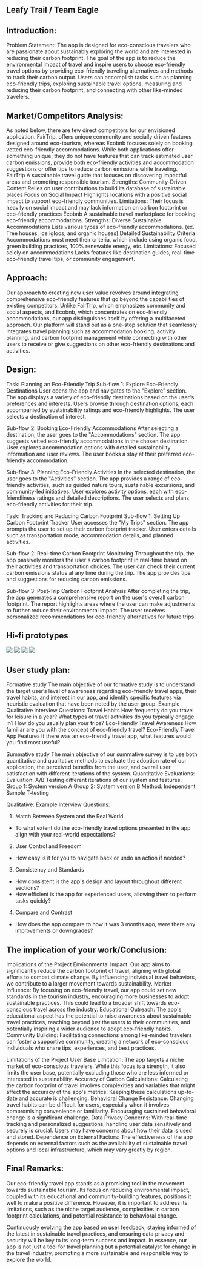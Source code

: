 ## Leafy Trail / Team Eagle

## Introduction:
Problem Statement: The app is designed for eco-conscious travelers who are passionate about sustainably exploring the world and are interested in reducing their carbon footprint. The goal of the app is to reduce the environmental impact of travel and inspire users to choose eco-friendly travel options by providing eco-friendly traveling alternatives and methods to track their carbon output. Users can accomplish tasks such as planning eco-friendly trips, exploring sustainable travel options, measuring and reducing their carbon footprint, and connecting with other like-minded travelers.

## Market/Competitors Analysis:
As noted below, there are few direct competitors for our envisioned application. FairTrip, offers unique community and socially driven features designed around eco-tourism, whereas Ecobnb focuses solely on booking vetted eco-friendly accommodations. While both applications offer something unique, they do not have features that can track estimated user carbon emissions, provide both eco-friendly activities and accommodation suggestions or offer tips to reduce carbon emissions while traveling.  
FairTrip
A sustainable travel guide that focuses on discovering impactful areas and promoting responsible tourism.
Strengths: 
Community-Driven Content
Relies on user contributions to build its database of sustainable places
Focus on Social Impact
Highlights locations with a positive social impact to support eco-friendly communities.
Limitations: 
Their focus is heavily on social impact and may lack information on carbon footprint or eco-friendly practices
Ecobnb
A sustainable travel marketplace for booking eco-friendly accommodations.
Strengths: 
Diverse Sustainable Accommodations
Lists various types of eco-friendly accommodations. (ex. Tree houses, ice igloos, and organic houses)
Detailed Sustainability Criteria
Accommodations must meet their criteria, which include using organic food, green building practices, 100% renewable energy, etc.
Limitations:
Focused solely on accommodations
Lacks features like destination guides, real-time eco-friendly travel tips, or community engagement.



## Approach:
Our approach to creating new user value revolves around integrating comprehensive eco-friendly features that go beyond the capabilities of existing competitors. 
Unlike FairTrip, which emphasizes community and social aspects, and Ecobnb, which concentrates on eco-friendly accommodations, our app distinguishes itself by offering a multifaceted approach. 
Our platform will stand out as a one-stop solution that seamlessly integrates travel planning such as accommodation booking, activity planning, and carbon footprint management while connecting with other users to receive or give suggestions on other eco-friendly destinations and activities.

## Design:
Task: Planning an Eco-Friendly Trip
Sub-flow 1: Explore Eco-Friendly Destinations
User opens the app and navigates to the "Explore" section.
The app displays a variety of eco-friendly destinations based on the user's preferences and interests.
Users browse through destination options, each accompanied by sustainability ratings and eco-friendly highlights.
The user selects a destination of interest.


Sub-flow 2: Booking Eco-Friendly Accommodations
After selecting a destination, the user goes to the "Accommodations" section.
The app suggests vetted eco-friendly accommodations in the chosen destination.
User explores accommodation options with detailed sustainability information and user reviews.
The user books a stay at their preferred eco-friendly accommodation.


Sub-flow 3: Planning Eco-Friendly Activities
In the selected destination, the user goes to the "Activities" section.
The app provides a range of eco-friendly activities, such as guided nature tours, sustainable excursions, and community-led initiatives.
User explores activity options, each with eco-friendliness ratings and detailed descriptions.
The user selects and plans eco-friendly activities for their trip.


Task: Tracking and Reducing Carbon Footprint
Sub-flow 1: Setting Up Carbon Footprint Tracker
User accesses the "My Trips" section.
The app prompts the user to set up their carbon footprint tracker.
User enters details such as transportation mode, accommodation details, and planned activities.


Sub-flow 2: Real-time Carbon Footprint Monitoring
Throughout the trip, the app passively monitors the user's carbon footprint in real-time based on their activities and transportation choices.
The user can check their current carbon emissions status at any time during the trip.
The app provides tips and suggestions for reducing carbon emissions.


Sub-flow 3: Post-Trip Carbon Footprint Analysis
After completing the trip, the app generates a comprehensive report on the user's overall carbon footprint.
The report highlights areas where the user can make adjustments to further reduce their environmental impact.
The user receives personalized recommendations for eco-friendly alternatives for future trips.


## Hi-fi prototypes

<img src="img1.png">
<img src="img2.png">
<img src="img3.png">
<img src="img4.png">


## User study plan:

Formative study
The main objective of our formative study is to understand the target user’s level of awareness regarding eco-friendly travel apps, their travel habits, and interest in our app, and identify specific features via heuristic evaluation that have been noted by the user group.
Example Qualitative Interview Questions:
Travel Habits
How frequently do you travel for leisure in a year?
What types of travel activities do you typically engage in?
How do you usually plan your trips?
Eco-Friendly Travel Awareness
How familiar are you with the concept of eco-friendly travel?
Eco-Friendly Travel App Features
If there was an eco-friendly travel app, what features would you find most useful? 





Summative study
The main objective of our summative survey is to use both quantitative and qualitative methods to evaluate the adoption rate of our application, the perceived benefits from the user, and overall user satisfaction with different iterations of the system.
Quantitative Evaluations:
Evaluation: A/B Testing different iterations of our system and features:
Group 1: System version A
Group 2: System version B
Method: Independent Sample T-testing

Qualitative:
Example Interview Questions:
1. Match Between System and the Real World
  - To what extent do the eco-friendly travel options presented in the app align with your real-world expectations?
2. User Control and Freedom
  - How easy is it for you to navigate back or undo an action if needed?
3. Consistency and Standards
  - How consistent is the app's design and layout throughout different sections?
  - How efficient is the app for experienced users, allowing them to perform tasks quickly?
4. Compare and Contrast
  - How does the app compare to how it was 3 months ago, were there any improvements or downgrades?


## The implication of your work/Conclusion:
Implications of the Project
Environmental Impact: Our app aims to significantly reduce the carbon footprint of travel, aligning with global efforts to combat climate change. By influencing individual travel behaviors, we contribute to a larger movement towards sustainability.
Market Influence: By focusing on eco-friendly travel, our app could set new standards in the tourism industry, encouraging more businesses to adopt sustainable practices. This could lead to a broader shift towards eco-conscious travel across the industry.
Educational Outreach: The app's educational aspect has the potential to raise awareness about sustainable travel practices, reaching beyond just the users to their communities, and potentially inspiring a wider audience to adopt eco-friendly habits.
Community Building: Facilitating connections among like-minded travelers can foster a supportive community, creating a network of eco-conscious individuals who share tips, experiences, and best practices.


Limitations of the Project
User Base Limitation: The app targets a niche market of eco-conscious travelers. While this focus is a strength, it also limits the user base, potentially excluding those who are less informed or interested in sustainability.
Accuracy of Carbon Calculations: Calculating the carbon footprint of travel involves complexities and variables that might affect the accuracy of the app's metrics. Keeping these calculations up-to-date and accurate is challenging.
Behavioral Change Resistance: Changing travel habits can be difficult for users, especially when it involves compromising convenience or familiarity. Encouraging sustained behavioral change is a significant challenge.
Data Privacy Concerns: With real-time tracking and personalized suggestions, handling user data sensitively and securely is crucial. Users may have concerns about how their data is used and stored.
Dependence on External Factors: The effectiveness of the app depends on external factors such as the availability of sustainable travel options and local infrastructure, which may vary greatly by region.


## Final Remarks:

Our eco-friendly travel app stands as a promising tool in the movement towards sustainable tourism. Its focus on reducing environmental impact, coupled with its educational and community-building features, positions it well to make a positive difference. However, it is important to address its limitations, such as the niche target audience, complexities in carbon footprint calculations, and potential resistance to behavioral change.


Continuously evolving the app based on user feedback, staying informed of the latest in sustainable travel practices, and ensuring data privacy and security will be key to its long-term success and impact. In essence, our app is not just a tool for travel planning but a potential catalyst for change in the travel industry, promoting a more sustainable and responsible way to explore the world.

